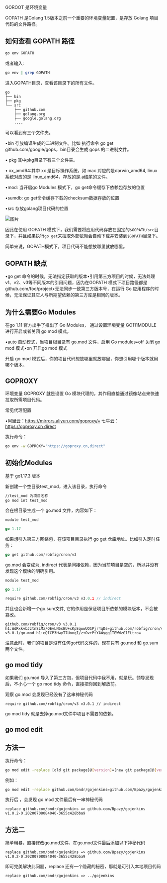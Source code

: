GOROOT 是环境变量

GOPATH 是Golang 1.5版本之前一个重要的环境变量配置，是存放 Golang 项目代码的文件路径。

## 如何查看 GOPATH 路径

```sh
go env GOPATH
```

或者输入:

```sh
go env | grep GOPATH
```

进入GOPATH目录，查看该目录下的所有文件。

```
go
├── bin
├── pkg
└── src
    ├── github.com
    ├── golang.org
    ├── google.golang.org
    ....
```

可以看到有三个文件夹。

•bin  存放编译生成的二进制文件。比如 执行命令 go get github.com/google/gops，bin目录会生成 gops 的二进制文件。

• pkg  其中pkg目录下有三个文件夹。

• xx_amd64:其中 xx 是目标操作系统，如 mac 对应的是darwin_amd64, linux 系统对应的是 linux_amd64，存放的是.a结尾的文件。

•mod: 当开启go Modules 模式下，go get命令缓存下依赖包存放的位置

•sumdb: go get命令缓存下载的checksum数据存放的位置

•src 存放golang项目代码的位置



![图片](https://mmbiz.qpic.cn/mmbiz_jpg/krB1icImoA9vfbXeBKibkoUID1O89HdTULuzAH0nxxynFwO1uezYmss9pGhuk8oW94nlIvcttR6eDoaImfbQ5uDw/640?wx_fmt=jpeg&wxfrom=5&wx_lazy=1&wx_co=1)

因此在使用 GOPATH 模式下，我们需要将应用代码存放在固定的`$GOPATH/src`目录下，并且如果执行`go get`来拉取外部依赖会自动下载并安装到`$GOPATH`目录下。

简单来说，GOPATH模式下，项目代码不能想放哪里就放哪里。



## GOPATH 缺点

•go get 命令的时候，无法指定获取的版本•引用第三方项目的时候，无法处理v1、v2、v3等不同版本的引用问题，因为在GOPATH 模式下项目路径都是 github.com/foo/project•无法同步一致第三方版本号，在运行 Go 应用程序的时候，无法保证其它人与所期望依赖的第三方库是相同的版本。

## 为什么需要Go Modules

在go 1.11 官方出手了推出了 Go Modules， 通过设置环境变量 GO111MODULE 进行开启或者关闭 go mod 模式。

•auto 自动模式，当项目根目录有 go.mod 文件，启用 Go modules•off 关闭 go mod 模式•on 开启go mod 模式

开启 go mod 模式后，你的项目代码想放哪里就放哪里，你想引用哪个版本就用哪个版本。

## GOPROXY

环境变量 GOPROXY 就是设置 Go 模块代理的，其作用直接通过镜像站点来快速拉取所需项目代码。

常见代理配置

•阿里云：https://mirrors.aliyun.com/goproxy/• 七牛云：https://goproxy.cn,direct

执行命令：

```sh
go env -w GOPROXY="https://goproxy.cn,direct" 
```

## 初始化Modules

基于 go1.17.3 版本

新创建一个空目录test_mod，进入该目录，执行命令

```sh
//test_mod 为项目名称
go mod int test_mod
```

会在根目录生成一个 go.mod 文件，内容如下：

```go
module test_mod

go 1.17
```

如果想引入第三方网络包，在该项目目录执行 go get 仓库地址。比如引入定时任务：

```go
go get github.com/robfig/cron/v3
```

go.mod 会变成为, indirect 代表是间接依赖，因为当前项目是空的，所以并没有发现这个模块的明确引用。

```go
module test_mod

go 1.17

require github.com/robfig/cron/v3 v3.0.1 // indirect
```

并且也会新增一个go.sum文件, 它的作用是保证项目所依赖的模块版本，不会被篡改。

```
github.com/robfig/cron/v3 v3.0.1 h1:WdRxkvbJztn8LMz/QEvLN5sBU+xKpSqwwUO1Pjr4qDs=github.com/robfig/cron/v3 v3.0.1/go.mod h1:eQICP3HwyT7UooqI/z+Ov+PtYAWygg1TEWWzGIFLtro=
```

注意此时，我们的项目是没有任何go代码文件的，现在只有 go.mod 和 go.sum 两个文件。

## go mod tidy

如果我们 go.mod 导入了第三方包，但项目代码中我不用，就是玩。领导发现后，不小心一个 go mod tidy 命令，直接把你回到解放前。

观察 go.mod 会发现已经没有了这串神秘代码

```
require github.com/robfig/cron/v3 v3.0.1 // indirect
```

go mod tidy 就是去掉go.mod文件中项目不需要的依赖。

## go mod edit

## 方法一

执行命令：

```sh
go mod edit -replace [old git package]@[version]=[new git package]@[version]
```

例如：

```sh
go mod edit -replace github.com/bndr/gojenkins=github.com/Bpazy/gojenkins@latest
```

执行后 ，会发现 go.mod 文件最后有一串神秘代码

```
replace github.com/bndr/gojenkins => github.com/Bpazy/gojenkins v1.0.2-0.20200708084040-3655c428bba9
```

## 方法二 

简单粗暴，直接修改go.mod文件，在go.mod文件最后添加以下神秘代码

```
replace github.com/bndr/gojenkins => github.com/Bpazy/gojenkins v1.0.2-0.20200708084040-3655c428bba9
```

即可完美解决此问题，replace 还有一个隐藏的秘密，那就是可引入本地项目代码

```
replace github.com/bndr/gojenkins => ../gojenkins
```